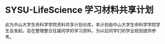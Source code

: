 # SYSU-LifeScience 学习材料共享计划
此为中山大学生命科学学院资料共享计划仓库，本计划由中山大学生命科学学院学生会发起，旨在整理整合往届同学的学习资料，为以后同学们的学业规划提供参考。
